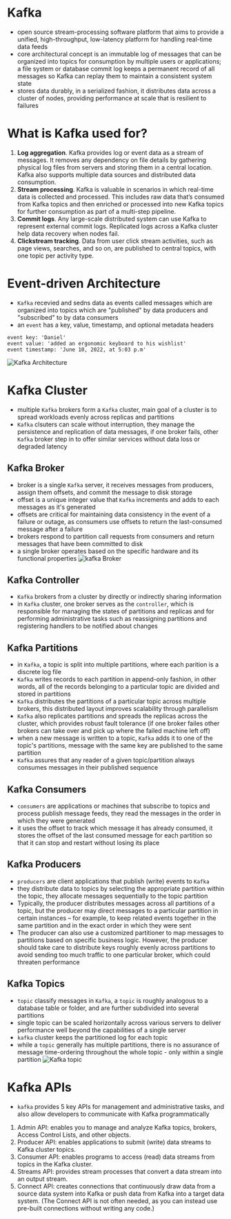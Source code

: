 # **Kafka**
- open source stream-processing software platform that aims to provide a unified, high-throughput, low-latency platform for handling real-time data feeds
- core architectural concept is an immutable log of messages that can be organized into topics for consumption by multiple users or applications; a file system or database commit log keeps a permanent record of all messages so Kafka can replay them to maintain a consistent system state
- stores data durably, in a serialized fashion, it distributes data across a cluster of nodes, providing performance at scale that is resilient to failures

# **What is Kafka used for?**
1. **Log aggregation**.  Kafka provides log or event data as a stream of messages.  It removes any dependency on file details by gathering physical log files from servers and storing them in a central location. Kafka also supports multiple data sources and distributed data consumption.
2. **Stream processing**.  Kafka is valuable in scenarios in which real-time data is collected and processed.  This includes raw data that’s consumed from Kafka topics and then enriched or processed into new Kafka topics for further consumption as part of a multi-step pipeline.
3. **Commit logs**.  Any large-scale distributed system can use Kafka to represent external commit logs. Replicated logs across a Kafka cluster help data recovery when nodes fail.
4. **Clickstream tracking**.  Data from user click stream activities, such as page views, searches, and so on, are published to central topics, with one topic per activity type.

# **Event-driven Architecture**
- `Kafka` recevied and sedns data as events called messages which are organized into topics which are "published" by data producers and "subscribed" to by data consumers
- an `event` has a key, value, timestamp, and optional metadata headers
```kafka
event key: 'Daniel'
event value: 'added an ergonomic keyboard to his wishlist'
event timestamp: 'June 10, 2022, at 5:03 p.m'
```
![Kafka Architecture](https://www.upsolver.com/wp-content/uploads/2022/07/Kafka-cluster-1024x861.png)

# **Kafka Cluster**
- multiple `Kafka` brokers form a `Kafka` cluster, main goal of a cluster is to spread workloads evenly across replicas and partitions
- `Kafka` clsuters can scale without interruption, they manage the persistence and replication of data messages, if one broker fails, other `Kafka` broker step in to offer similar services without data loss or degraded latency

## **Kafka Broker**
- broker is a single `Kafka` server, it receives messages from producers, assign them offsets, and commit the message to disk storage
- offset is a unique integer value that `Kafka` increments and adds to each messages as it's generated
- offsets are critical for maintaining data consistency in the event of a failure or outage, as consumers use offsets to return the last-consumed message after a failure
- brokers respond to partition call requests from consumers and return messages that have been committed to disk
- a single broker operates based on the specific hardware and its functional properties
![kafka Broker](https://www.upsolver.com/wp-content/uploads/2022/07/Offset-writes-1024x624.png)

## **Kafka Controller**
- `Kafka` brokers from a cluster by directly or indirectly sharing information
- in `Kafka` cluster, one broker serves as the `controller`, which is responsible for managing the states of partitions and replicas and for performing administrative tasks such as reassigning partitions and registering handlers to be notified about changes

## **Kafka Partitions**
- in `Kafka`, a topic is split into multiple partitions, where each parition is a discrete log file
- `Kafka` writes records to each partition in append-only fashion, in other words, all of the records belonging to a particular topic are divided and stored in partitions
- `Kafka` distributes the partitions of a particular topic across multiple brokers, this distributed layout improves scalability through parallelism
- `Kafka` also replicates partitions and spreads the replicas across the cluster, which provides robust fault tolerance (if one broker failes other brokers can take over and pick up where the failed machine left off)
- when a new message is written to a topic, `Kafka` adds it to one of the topic's partitions, message with the same key are published to the same partition
- `Kafka` assures that any reader of a given topic/partition always consumes messages in their published sequence

## **Kafka Consumers**
- `consumers` are applications or machines that subscribe to topics and process publish message feeds, they read the messages in the order in which they were generated
- it uses the offset to track which message it has already consumed, it stores the offset of the last consumed message for each partition so that it can stop and restart without losing its place

## **Kafka Producers**
- `producers` are client applications that publish (write) events to `Kafka`
- they distribute data to topics by selecting the appropriate partition within the topic, they allocate messages sequentially to the topic partition
- Typically, the producer distributes messages across all partitions of a topic, but the producer may direct messages to a particular partition in certain instances – for example, to keep related events together in the same partition and in the exact order in which they were sent
- The producer can also use a customized partitioner to map messages to partitions based on specific business logic.  However, the producer should take care to distribute keys roughly evenly across partitions to avoid sending too much traffic to one particular broker, which could threaten performance

## **Kafka Topics**
- `topic` classify messages in `Kafka`, a `topic` is roughly analogous to a database table or folder, and are further subdivided into several partitions
- single topic can be scaled horizontally across various servers to deliver performance well beyond the capabilities of a single server
- `kafka` cluster keeps the partitioned log for each topic
- while a `topic` generally has multiple partitions, there is no assurance of message time-ordering throughout the whole topic - only within a single partition
![Kafka topic](https://www.upsolver.com/wp-content/uploads/2022/07/log_anatomy.png)

# **Kafka APIs**
- `kafka` provides 5 key APIs for management and administrative tasks, and also allow developers to communicate with Kafka programmatically
1. Admin API: enables you to manage and analyze Kafka topics, brokers, Access Control Lists, and other objects.
2. Producer API: enables applications to submit (write) data streams to Kafka cluster topics.
3. Consumer API: enables programs to access (read) data streams from topics in the Kafka cluster.
4. Streams API: provides stream processes that convert a data stream into an output stream.
5. Connect API: creates connections that continuously draw data from a source data system into Kafka or push data from Kafka into a target data system.  (The Connect API is not often needed, as you can instead use pre-built connections without writing any code.)